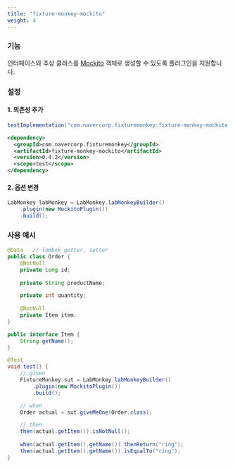 ```yaml
---
title: "fixture-monkey-mockito"
weight: 4
---
```

### 기능
인터페이스와 추상 클래스를 [Mockito](https://site.mockito.org/) 객체로 생성할 수 있도록 플러그인을 지원합니다.

### 설정
#### 1. 의존성 추가
```groovy
testImplementation("com.navercorp.fixturemonkey:fixture-monkey-mockito:0.4.2")
```

```xml
<dependency>
  <groupId>com.navercorp.fixturemonkey</groupId>
  <artifactId>fixture-monkey-mockito</artifactId>
  <version>0.4.2</version>
  <scope>test</scope>
</dependency>
```

#### 2. 옵션 변경
```java
LabMonkey labMonkey = LabMonkey.labMonkeyBuilder()
	.plugin(new MockitoPlugin())
    .build();
```

### 사용 예시
```java
@Data   // lombok getter, setter
public class Order {
	@NotNull
    private Long id;
	
    private String productName;

	private int quantity;
	
	@NotNull
	private Item item;
}

public interface Item {
	String getName();
}

@Test
void test() {
	// given
	FixtureMonkey sut = LabMonkey.labMonkeyBuilder()
		.plugin(new MockitoPlugin())
		.build();

    // when
    Order actual = sut.giveMeOne(Order.class);

    // then
    then(actual.getItem()).isNotNull();
    
    when(actual.getItem().getName()).thenReturn("ring");
    then(actual.getItem().getName()).isEqualTo("ring");
}
```